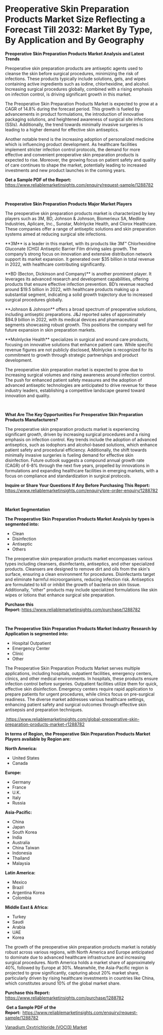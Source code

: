 <p><h1>Preoperative Skin Preparation Products Market Size Reflecting a Forecast Till 2032: Market By Type, By Application and By Geography</h1></p><p><strong>Preoperative Skin Preparation Products Market Analysis and Latest Trends</strong></p>
<p><p>Preoperative skin preparation products are antiseptic agents used to cleanse the skin before surgical procedures, minimizing the risk of infections. These products typically include solutions, gels, and wipes containing active ingredients such as iodine, chlorhexidine, and alcohol. Increasing surgical procedures globally, combined with a rising emphasis on infection control, is driving significant growth in this market.</p><p>The Preoperative Skin Preparation Products Market is expected to grow at a CAGR of 14.8% during the forecast period. This growth is fueled by advancements in product formulations, the introduction of innovative packaging solutions, and heightened awareness of surgical site infections (SSIs). Additionally, the trend towards minimally invasive surgeries is leading to a higher demand for effective skin antiseptics.</p><p>Another notable trend is the increasing adoption of personalized medicine which is influencing product development. As healthcare facilities implement stricter infection control protocols, the demand for more effective and convenient preoperative skin preparation products is expected to rise. Moreover, the growing focus on patient safety and quality of care continues to shape the market, potentially leading to increased investments and new product launches in the coming years.</p></p>
<p><strong>Get a Sample PDF of the Report:&nbsp;</strong> <a href="https://www.reliablemarketinsights.com/enquiry/request-sample/1288782?utm_campaign=2010&utm_medium=2&utm_source=Github&utm_content=ia&utm_term=16012025&utm_id=preoperative-skin-preparation-products">https://www.reliablemarketinsights.com/enquiry/request-sample/1288782</a></p>
<p>&nbsp;</p>
<p><strong>Preoperative Skin Preparation Products Major Market Players</strong></p>
<p><p>The preoperative skin preparation products market is characterized by key players such as 3M, BD, Johnson & Johnson, Biomerieux SA, Medline Industries, Aplicare, Inc., Sunstar, Molnlycke Health, and Clorox Healthcare. These companies offer a range of antiseptic solutions and skin preparation systems aimed at reducing surgical site infections.</p><p>**3M** is a leader in this market, with its products like 3M™ Chlorhexidine Gluconate (CHG) Antiseptic Barrier Film driving sales growth. The company’s strong focus on innovation and extensive distribution network support its market expansion. It generated over $35 billion in total revenue in 2022, with healthcare contributing significantly.</p><p>**BD (Becton, Dickinson and Company)** is another prominent player. It leverages its advanced research and development capabilities, offering products that ensure effective infection prevention. BD’s revenue reached around $19.5 billion in 2022, with healthcare products making up a substantial segment, indicating a solid growth trajectory due to increased surgical procedures globally.</p><p>**Johnson & Johnson** offers a broad spectrum of preoperative solutions, including antiseptic preparations. J&J reported sales of approximately $94.9 billion in 2022, with its medical devices and pharmaceutical segments showcasing robust growth. This positions the company well for future expansion in skin preparation markets.</p><p>**Molnlycke Health** specializes in surgical and wound care products, focusing on innovative solutions that enhance patient care. While specific revenue figures are not publicly disclosed, Molnlycke is recognized for its commitment to growth through strategic partnerships and product development.</p><p>The preoperative skin preparation market is expected to grow due to increasing surgical volumes and rising awareness around infection control. The push for enhanced patient safety measures and the adoption of advanced antiseptic technologies are anticipated to drive revenue for these industry leaders, establishing a competitive landscape geared toward innovation and quality.</p></p>
<p>&nbsp;</p>
<p><strong>What Are The Key Opportunities For Preoperative Skin Preparation Products Manufacturers?</strong></p>
<p><p>The preoperative skin preparation products market is experiencing significant growth, driven by increasing surgical procedures and a rising emphasis on infection control. Key trends include the adoption of advanced antiseptics, such as iodophors and alcohol-based solutions, which enhance patient safety and procedural efficiency. Additionally, the shift towards minimally invasive surgeries is fueling demand for effective skin disinfection. Future outlook suggests a compound annual growth rate (CAGR) of 6-8% through the next five years, propelled by innovations in formulations and expanding healthcare facilities in emerging markets, with a focus on compliance and standardization in surgical protocols.</p></p>
<p><strong>Inquire or Share Your Questions If Any Before Purchasing This Report:</strong> <a href="https://www.reliablemarketinsights.com/enquiry/pre-order-enquiry/1288782?utm_campaign=2010&utm_medium=2&utm_source=Github&utm_content=ia&utm_term=16012025&utm_id=preoperative-skin-preparation-products">https://www.reliablemarketinsights.com/enquiry/pre-order-enquiry/1288782</a></p>
<p>&nbsp;</p>
<p><strong>Market Segmentation</strong></p>
<p><strong>The Preoperative Skin Preparation Products Market Analysis by types is segmented into:</strong></p>
<p><ul><li>Clean</li><li>Disinfection</li><li>Antiseptic</li><li>Others</li></ul></p>
<p><p>The preoperative skin preparation products market encompasses various types including cleansers, disinfectants, antiseptics, and other specialized products. Cleansers are designed to remove dirt and oils from the skin's surface, ensuring a clean environment for procedures. Disinfectants target and eliminate harmful microorganisms, reducing infection risk. Antiseptics are formulated to kill or inhibit the growth of bacteria on skin tissue. Additionally, "other" products may include specialized formulations like skin wipes or lotions that enhance surgical site preparation.</p></p>
<p><strong>Purchase this Report:&nbsp;</strong><a href="https://www.reliablemarketinsights.com/purchase/1288782?utm_campaign=2010&utm_medium=2&utm_source=Github&utm_content=ia&utm_term=16012025&utm_id=preoperative-skin-preparation-products">https://www.reliablemarketinsights.com/purchase/1288782</a></p>
<p>&nbsp;</p>
<p><strong>The Preoperative Skin Preparation Products Market Industry Research by Application is segmented into:</strong></p>
<p><ul><li>Hospital Outpatient</li><li>Emergency Center</li><li>Clinic</li><li>Other</li></ul></p>
<p><p>The Preoperative Skin Preparation Products Market serves multiple applications, including hospitals, outpatient facilities, emergency centers, clinics, and other medical environments. In hospitals, these products ensure infection control before surgeries. Outpatient facilities utilize them for quick, effective skin disinfection. Emergency centers require rapid application to prepare patients for urgent procedures, while clinics focus on pre-surgical readiness. The diverse market addresses various healthcare settings, enhancing patient safety and surgical outcomes through effective skin antisepsis and preparation techniques.</p></p>
<p><a href="https://www.reliablemarketinsights.com/global-preoperative-skin-preparation-products-market-r1288782?utm_campaign=2010&utm_medium=2&utm_source=Github&utm_content=ia&utm_term=16012025&utm_id=preoperative-skin-preparation-products">&nbsp;https://www.reliablemarketinsights.com/global-preoperative-skin-preparation-products-market-r1288782</a></p>
<p><strong>In terms of Region, the Preoperative Skin Preparation Products Market Players available by Region are:</strong></p>
<p>
    <p> <strong> North America: </strong>
        <ul>
            <li>United States</li>
            <li>Canada</li>
        </ul>
        </p> 
    <p> <strong> Europe: </strong>
        <ul>
            <li>Germany</li>
            <li>France</li>
            <li>U.K.</li>
            <li>Italy</li>
            <li>Russia</li>
        </ul>
        </p> 
    <p> <strong> Asia-Pacific: </strong>
        <ul>
            <li>China</li>
            <li>Japan</li>
            <li>South Korea</li>
            <li>India</li>
            <li>Australia</li>
            <li>China Taiwan</li>
            <li>Indonesia</li>
            <li>Thailand</li>
            <li>Malaysia</li>
        </ul>
        </p> 
    <p> <strong> Latin America: </strong>
        <ul>
            <li>Mexico</li>
            <li>Brazil</li>
            <li>Argentina Korea</li>
            <li>Colombia</li>
        </ul>
        </p> 
    <p> <strong> Middle East & Africa: </strong>
        <ul>
            <li>Turkey</li>
            <li>Saudi</li>
            <li>Arabia</li>
            <li>UAE</li>
            <li>Korea</li>
        </ul>
    </p>
    </p>
<p><p>The growth of the preoperative skin preparation products market is notably robust across various regions, with North America and Europe anticipated to dominate due to advanced healthcare infrastructure and increasing surgical procedures. North America holds a market share of approximately 40%, followed by Europe at 30%. Meanwhile, the Asia-Pacific region is projected to grow significantly, capturing about 20% market share, particularly driven by rising healthcare investments in countries like China, which constitutes around 10% of the global market share.</p></p>
<p><strong>Purchase this Report: </strong><a href="https://www.reliablemarketinsights.com/purchase/1288782?utm_campaign=2010&utm_medium=2&utm_source=Github&utm_content=ia&utm_term=16012025&utm_id=preoperative-skin-preparation-products">https://www.reliablemarketinsights.com/purchase/1288782</a></p>
<p>&nbsp;<strong>Get a Sample PDF of the Report:&nbsp;&nbsp;</strong><a href="https://www.reliablemarketinsights.com/enquiry/request-sample/1288782?utm_campaign=2010&utm_medium=2&utm_source=Github&utm_content=ia&utm_term=16012025&utm_id=preoperative-skin-preparation-products">https://www.reliablemarketinsights.com/enquiry/request-sample/1288782</a></p>
<p><strong></strong></p>
<p><p><a href="https://github.com/mahnoor2003/Market-Research-Report-List-6/blob/main/vanadium-oxytrichloride-vocl3-market.md?utm_campaign=2010&utm_medium=2&utm_source=Github&utm_content=ia&utm_term=16012025&utm_id=preoperative-skin-preparation-products">Vanadium Oxytrichloride (VOCl3) Market</a></p></p>